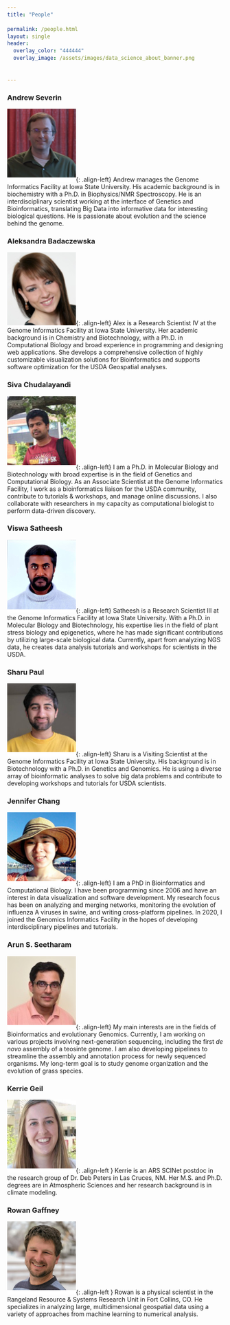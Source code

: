 ```yaml
---
title: "People"

permalink: /people.html
layout: single
header:
  overlay_color: "444444"
  overlay_image: /assets/images/data_science_about_banner.png


---
```


### Andrew Severin

![Andrew](../assets/images/people/Andrew.png){: .align-left}
Andrew manages the Genome Informatics Facility at Iowa State University. His academic background is in biochemistry with a Ph.D. in Biophysics/NMR Spectroscopy. He is an interdisciplinary scientist working at the interface of Genetics and Bioinformatics, translating Big Data into informative data for interesting biological questions. He is passionate about evolution and the science behind the genome.

### Aleksandra Badaczewska

![Alex](../assets/images/people/Alex.png){: .align-left}
Alex is a Research Scientist IV at the Genome Informatics Facility at Iowa State University. Her academic background is in Chemistry and Biotechnology, with a Ph.D. in Computational Biology and broad experience in programming and designing web applications. She develops a comprehensive collection of highly customizable visualization solutions for Bioinformatics and supports software optimization for the USDA Geospatial analyses.
<br>

### Siva Chudalayandi

![Siva](../assets/images/people/Siva.jpg){: .align-left}
I am a Ph.D. in Molecular Biology and Biotechnology with broad expertise is in the field of Genetics and Computational Biology. As an Associate Scientist at the Genome Informatics Facility, I work as a bioinformatics liaison for the USDA community, contribute to tutorials & workshops, and manage online discussions. I also collaborate with researchers in my capacity as computational biologist to perform data-driven discovery.

### Viswa Satheesh

![Viswa](../assets/images/people/satheesh.jpeg){: .align-left}
Satheesh is a Research Scientist III at the Genome Informatics Facility at Iowa State University. With a Ph.D. in Molecular Biology and Biotechnology, his expertise lies in the field of plant stress biology and epigenetics, where he has made significant contributions by utilizing large-scale biological data. Currently, apart from analyzing NGS data, he creates data analysis tutorials and workshops for scientists in the USDA.

### Sharu Paul

![Sharu](../assets/images/people/Sharu.jpg){: .align-left}
Sharu is a Visiting Scientist at the Genome Informatics Facility at Iowa State University. His background is in Biotechnology with a Ph.D. in Genetics and Genomics. He is using a diverse array of bioinformatic analyses to solve big data problems and contribute to developing workshops and tutorials for USDA scientists.

### Jennifer Chang

![Jennifer](../assets/images/people/Jennifer.png){: .align-left}
I am a PhD in Bioinformatics and Computational Biology. I have been programming since 2006 and have an interest in data visualization and software development. My research focus has been on analyzing and merging networks, monitoring the evolution of influenza A viruses in swine, and writing cross-platform pipelines. In 2020, I joined the Genomics Informatics Facility in the hopes of developing interdisciplinary pipelines and tutorials.

### Arun S. Seetharam

![Arun](../assets/images/people/Arun.jpg){: .align-left}
My main interests are in the fields of Bioinformatics and evolutionary Genomics. Currently, I am working on various projects involving next-generation sequencing, including the first *de novo* assembly of a teosinte genome. I am also developing pipelines to streamline the assembly and annotation process for newly sequenced organisms. My long-term goal is to study genome organization and the evolution of grass species.

### Kerrie Geil

![Kerrie](../assets/images/people/KerrieGeil.png){: .align-left }
Kerrie is an ARS SCINet postdoc in the research group of Dr. Deb Peters in Las Cruces, NM. Her M.S. and Ph.D. degrees are in Atmospheric Sciences and her research background is in climate modeling.

### Rowan Gaffney
![Rowan](../assets/images/people/RowanGaffney.jpg){: .align-left }
Rowan is a physical scientist in the Rangeland Resource & Systems Research Unit in Fort Collins, CO. He specializes in analyzing large, multidimensional geospatial data using a variety of approaches from machine learning to numerical analysis. <br /> <br />

